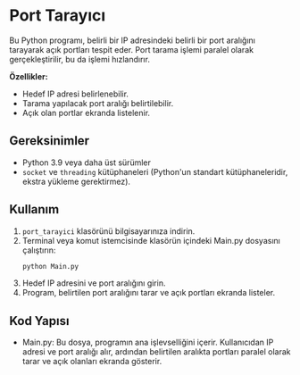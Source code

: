 # Port Tarayıcı

Bu Python programı, belirli bir IP adresindeki belirli bir port aralığını tarayarak açık portları tespit eder. Port tarama işlemi paralel olarak gerçekleştirilir, bu da işlemi hızlandırır.

**Özellikler:**

- Hedef IP adresi belirlenebilir.
- Tarama yapılacak port aralığı belirtilebilir.
- Açık olan portlar ekranda listelenir.
  
## Gereksinimler

- Python 3.9 veya daha üst sürümler
- `socket` ve `threading` kütüphaneleri (Python'un standart kütüphaneleridir, ekstra yükleme gerektirmez).
  
## Kullanım

1. `port_tarayici` klasörünü bilgisayarınıza indirin.
2. Terminal veya komut istemcisinde klasörün içindeki Main.py dosyasını çalıştırın:
    ```bash
    python Main.py
    ```
3. Hedef IP adresini ve port aralığını girin.
4. Program, belirtilen port aralığını tarar ve açık portları ekranda listeler.

## Kod Yapısı

- Main.py: Bu dosya, programın ana işlevselliğini içerir. Kullanıcıdan IP adresi ve port aralığı alır, ardından belirtilen aralıkta portları paralel olarak tarar ve açık olanları ekranda gösterir.

